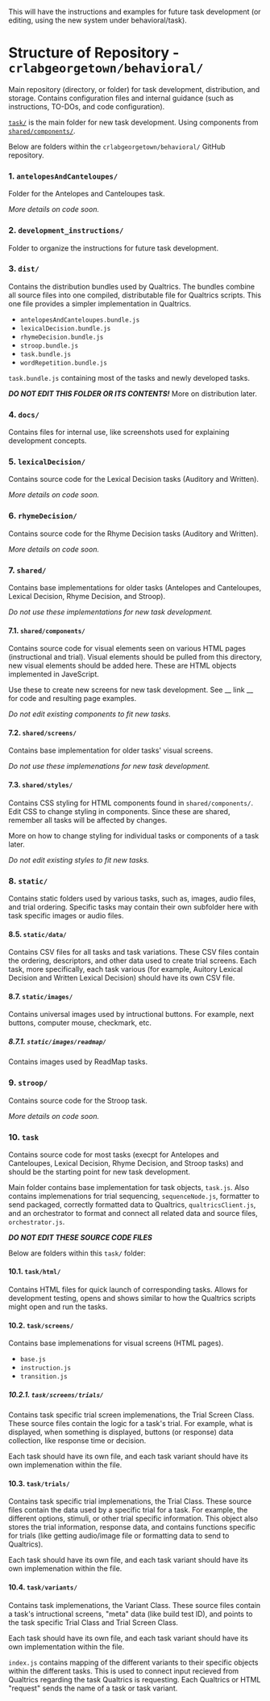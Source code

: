 This will have the instructions and examples for future task development (or editing, using the new system under behavioral/task).

# Structure of Repository - `crlabgeorgetown/behavioral/` #

Main repository (directory, or folder) for task development, distribution, and storage. Contains configuration files and internal guidance (such as instructions, TO-DOs, and code configuration).

[`task/`](#10-task) is the main folder for new task development. Using components from [`shared/components/`](#71-sharedcomponents).

Below are folders within the `crlabgeorgetown/behavioral/` GitHub repository.

### 1. `antelopesAndCanteloupes/` ###

Folder for the Antelopes and Canteloupes task.

*More details on code soon.*

### 2. `development_instructions/` ### 

Folder to organize the instructions for future task development.

### 3. `dist/` ###

Contains the distribution bundles used by Qualtrics. The bundles combine all source files into one compiled, distributable file for Qualtrics scripts. This one file provides a simpler implementation in Qualtrics.

* `antelopesAndCanteloupes.bundle.js`
* `lexicalDecision.bundle.js`
* `rhymeDecision.bundle.js`
* `stroop.bundle.js`
* `task.bundle.js`
* `wordRepetition.bundle.js`

`task.bundle.js` containing most of the tasks and newly developed tasks.

***DO NOT EDIT THIS FOLDER OR ITS CONTENTS!*** More on distribution later.

### 4. `docs/` ###

Contains files for internal use, like screenshots used for explaining development concepts.

### 5. `lexicalDecision/` ###

Contains source code for the Lexical Decision tasks (Auditory and Written).

*More details on code soon.*

### 6. `rhymeDecision/` ###

Contains source code for the Rhyme Decision tasks (Auditory and Written).

*More details on code soon.*

### 7. `shared/` ###

Contains base implementations for older tasks (Antelopes and Canteloupes, Lexical Decision, Rhyme Decision, and Stroop).

*Do not use these implementations for new task development.*

#### 7.1. `shared/components/` ####

Contains source code for visual elements seen on various HTML pages (instructional and trial). Visual elements should be pulled from this directory, new visual elements should be added here. These are HTML objects implemented in JaveScript.

Use these to create new screens for new task development. See __ link __ for code and resulting page examples.

*Do not edit existing components to fit new tasks.* 

#### 7.2. `shared/screens/` ####

Contains base implementation for older tasks' visual screens.

*Do not use these implemenations for new task development.*

#### 7.3. `shared/styles/` ####

Contains CSS styling for HTML components found in `shared/components/`. Edit CSS to change styling in components. Since these are shared, remember all tasks will be affected by changes.

More on how to change styling for individual tasks or components of a task later.

*Do not edit existing styles to fit new tasks.* 

### 8. `static/` ###

Contains static folders used by various tasks, such as, images, audio files, and trial ordering. Specific tasks may contain their own subfolder here with task specific images or audio files. 

#### 8.5. `static/data/` ####

Contains CSV files for all tasks and task variations. These CSV files contain the ordering, descriptors, and other data used to create trial screens. Each task, more specifically, each task various (for example, Auitory Lexical Decision and Written Lexical Decision) should have its own CSV file.

#### 8.7. `static/images/` ####

Contains universal images used by intructional buttons. For example, next buttons, computer mouse, checkmark, etc.

##### 8.7.1. `static/images/readmap/` #####

Contains images used by ReadMap tasks.

### 9. `stroop/` ###

Contains source code for the Stroop task.

*More details on code soon.*

### 10. `task` ###

Contains source code for most tasks (execpt for Antelopes and Canteloupes, Lexical Decision, Rhyme Decision, and Stroop tasks) and should be the starting point for new task development.

Main folder contains base implementation for task objects, `task.js`. Also contains implemenations for trial sequencing, `sequenceNode.js`, formatter to send packaged, correctly formatted data to Qualtrics, `qualtricsClient.js`, and an orchestrator to format and connect all related data and source files, `orchestrator.js`.

***DO NOT EDIT THESE SOURCE CODE FILES***

Below are folders within this `task/` folder:

#### 10.1. `task/html/` ####

Contains HTML files for quick launch of corresponding tasks. Allows for development testing, opens and shows similar to how the Qualtrics scripts might open and run the tasks. 

#### 10.2. `task/screens/` ####

Contains base implemenations for visual screens (HTML pages).

* `base.js`
* `instruction.js`
* `transition.js`

##### 10.2.1. `task/screens/trials/` #####

Contains task specific trial screen implemenations, the Trial Screen Class. These source files contain the logic for a task's trial. For example, what is displayed, when something is displayed, buttons (or response) data collection, like response time or decision.

Each task should have its own file, and each task variant should have its own implemenation within the file.

#### 10.3. `task/trials/` ####

Contains task specific trial implemenations, the Trial Class. These source files contain the data used by a specific trial for a task. For example, the different options, stimuli, or other trial specific information. This object also stores the trial information, response data, and contains functions specific for trials (like getting audio/image file or formatting data to send to Qualtrics).

Each task should have its own file, and each task variant should have its own implemenation within the file.

#### 10.4. `task/variants/` ####

Contains task implemenations, the Variant Class. These source files contain a task's intructional screens, "meta" data (like build test ID), and points to the task specific Trial Class and Trial Screen Class.

Each task should have its own file, and each task variant should have its own implementation within the file.

`index.js` contains mapping of the different variants to their specific objects within the different tasks. This is used to connect input recieved from Qualtrics regarding the task Qualtrics is requesting. Each Qualtrics or HTML "request" sends the name of a task or task variant.